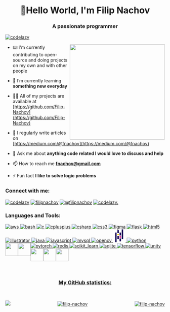 <h1 align="center">👋Hello World, I'm Filip Nachov</h1>
<h3 align="center">A passionate programmer</h3>


<p align="left"> <a href="https://twitter.com/GamesrulerN" target="blank"><img src="https://img.shields.io/twitter/follow/codelazy?logo=twitter&style=for-the-badge" alt="codelazy" /></a> </p>

<img align="right" src="https://i.pinimg.com/originals/e8/c9/28/e8c928879223816651ec0e885932fdea.jpg" width=300 height="300">

- ⌨️ I'm currently contributing to open-source and doing projects on my own and with other people 

- 🌱 I’m currently learning **something new everyday**

- 👨‍💻 All of my projects are available at [https://github.com/Filip-Nachov](https://github.com/Filip-Nachov)

- 📝 I regularly write articles on [https://medium.com/@fnachov](https://medium.com/@fnachov)

- 💬 Ask me about **anything code related I would love to discuss and help**

- 📫 How to reach me **fnachov@gmail.com**

- ⚡ Fun fact **I like to solve logic problems**



<h3 align="left">Connect with me:</h3>
<p align="left">
<a href="https://twitter.com/GamesrulerN" target="blank"><img align="center" src="https://raw.githubusercontent.com/rahuldkjain/github-profile-readme-generator/master/src/images/icons/Social/twitter.svg" alt="codelazy" height="30" width="40" /></a>
<a href="https://kaggle.com/filip nachov" target="blank"><img align="center" src="https://raw.githubusercontent.com/rahuldkjain/github-profile-readme-generator/master/src/images/icons/Social/kaggle.svg" alt="filipnachov" height="30" width="40" /></a>
<a href="https://medium.com/@Fnachov" target="blank"><img align="center" src="https://raw.githubusercontent.com/rahuldkjain/github-profile-readme-generator/master/src/images/icons/Social/medium.svg" alt="@filipnachov" height="30" width="40" /></a>
<a href="https://discord.gg/codelazy." target="blank"><img align="center" src="https://raw.githubusercontent.com/rahuldkjain/github-profile-readme-generator/master/src/images/icons/Social/discord.svg" alt="codelazy." height="30" width="40" /></a>
</p>

<h3 align="left">Languages and Tools:</h3>
<p align="left">  <a href="https://aws.amazon.com" target="_blank" rel="noreferrer"> <img src="https://skillicons.dev/icons?i=aws" alt="aws" width="40" height="40"/> </a> <a href="https://www.gnu.org/software/bash/" target="_blank" rel="noreferrer"> <img src="https://skillicons.dev/icons?i=bash" alt="bash" width="40" height="40"/> </a> <a href="https://www.cprogramming.com/" target="_blank" rel="noreferrer"> <img src="https://skillicons.dev/icons?i=c" alt="c" width="40" height="40"/> </a> <a href="https://www.w3schools.com/cpp/" target="_blank" rel="noreferrer"> <img src="https://skillicons.dev/icons?i=cpp" alt="cplusplus" width="40" height="40"/> </a> <a href="https://www.w3schools.com/cs/" target="_blank" rel="noreferrer"> <img src="https://skillicons.dev/icons?i=cs" alt="csharp" width="40" height="40"/>  <a href="https://www.w3schools.com/css/" target="_blank" rel="noreferrer"> <img src="https://skillicons.dev/icons?i=css" alt="css3" width="40" height="40"/> </a> <a href="https://www.docker.com/" target="_blank" rel="noreferrer"> </a> <a href="https://www.figma.com/" target="_blank" rel="noreferrer"> <img src="https://skillicons.dev/icons?i=figma" alt="figma" width="40" height="40"/> </a> <a href="https://flask.palletsprojects.com/" target="_blank" rel="noreferrer"> <img src="https://skillicons.dev/icons?i=flask" alt="flask" width="40" height="40"/> </a> <a href="https://www.w3.org/html/" target="_blank" rel="noreferrer"> <img src="https://skillicons.dev/icons?i=html" alt="html5" width="40" height="40"/> </a> <a href="https://www.adobe.com/in/products/illustrator.html" target="_blank" rel="noreferrer"> <img src="https://skillicons.dev/icons?i=ai" alt="illustrator" width="40" height="40"/> </a> <a href="https://www.java.com" target="_blank" rel="noreferrer"> <img src="https://skillicons.dev/icons?i=java" alt="java" width="40" height="40"/> </a> <a href="https://developer.mozilla.org/en-US/docs/Web/JavaScript" target="_blank" rel="noreferrer"> <img src="https://skillicons.dev/icons?i=js" alt="javascript" width="40" height="40"/>  </a> <a href="https://www.mysql.com/" target="_blank" rel="noreferrer"> <img src="https://skillicons.dev/icons?i=mysql" alt="mysql" width="40" height="40"/> </a> <a href="https://opencv.org/" target="_blank" rel="noreferrer"> <img src="https://skillicons.dev/icons?i=opencv" alt="opencv" width="40" height="40"/> </a> <a href="https://pandas.pydata.org/" target="_blank" rel="noreferrer"> <img src="https://raw.githubusercontent.com/devicons/devicon/2ae2a900d2f041da66e950e4d48052658d850630/icons/pandas/pandas-original.svg" alt="pandas" width="40" height="40"/> </a>  </a> <a href="https://www.python.org" target="_blank" rel="noreferrer"> <img src="https://skillicons.dev/icons?i=py" alt="python" width="40" height="40"/> </a> <a href="https://pytorch.org/" target="_blank" rel="noreferrer"> <img src="https://skillicons.dev/icons?i=pytorch" alt="pytorch" width="40" height="40"/> </a> <a href="https://redis.io" target="_blank" rel="noreferrer"> <img src="https://skillicons.dev/icons?i=redis" alt="redis" width="40" height="40"/> </a> <a href="https://scikit-learn.org/" target="_blank" rel="noreferrer"> <img src="https://skillicons.dev/icons?i=scikitlearn" alt="scikit_learn" width="40" height="40"/> </a> <a href="https://www.sqlite.org/" target="_blank" rel="noreferrer"> <img src="https://skillicons.dev/icons?i=sqlite" alt="sqlite" width="40" height="40"/> </a> <a href="https://www.tensorflow.org" target="_blank" rel="noreferrer"> <img src="https://skillicons.dev/icons?i=tensorflow" alt="tensorflow" width="40" height="40"/> </a> <a href="https://unity.com/" target="_blank" rel="noreferrer"> <img src="https://skillicons.dev/icons?i=unity" alt="unity" width="40" height="40"/> </a> <a href="https://git-scm.com/" target="_blank" rel="noreferrer"><img src="https://skillicons.dev/icons?i=git" align="left" width="40" height="40"></a> <a href="https://www.vim.org/" target="_blank" rel="noreferrer"> <img src="https://skillicons.dev/icons?i=vim" align="left" width="40" height="40"/> </a> <a href="https://neovim.io/"><img src="https://skillicons.dev/icons?i=neovim" align="left" width="40" height="40"></a> <a href="https://github.com/Filip-Nachov"><img src="https://skillicons.dev/icons?i=github" align="left" width="40" height="40"></a> <a href="https://www.r-project.org/"> <img src="https:skillicons.dev/icons?i=r" width="40" height="40"> </p>

<br>


<h3 align="center">My GitHub statistics: </h3>
<br>

<div style="display: flex; justify-content: space-between;">
    <p align="center"><img aligm="center" src="https://github-readme-stats.vercel.app/api/top-langs/?username=Filip-Nachov&layout=compact&theme=gruvbox&hide_border=true" /></p>
    <p align="center"><img align="center" src="https://github-readme-stats.vercel.app/api?username=Filip-Nachov&show_icons=true&theme=gruvbox&border_radius=7.5&hide_border=true" alt="filip-nachov" /></p>
    <p align="center"><img align="center" src="https://github-readme-streak-stats.herokuapp.com/?user=filip-nachov&theme=gruvbox&border_radius=7.5&hide_border=true" alt="filip-nachov" /></p>
</div>













<!---
Filip-Nachov/Filip-Nachov is a ✨ special ✨ repository because its `README.md` (this file) appears on your GitHub profile.
You can click the Preview link to take a look at your changes.
--->
